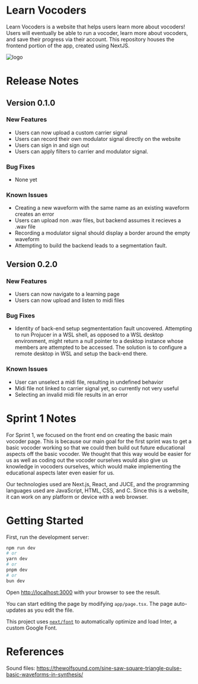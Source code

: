 # Learn Vocoders
Learn Vocoders is a website that helps users learn more about vocoders! Users will eventually be able to run a vocoder, learn more about vocoders, and save their progress via their account. This repository houses the frontend portion of the app, created using NextJS.


![logo](src/app/favicon.ico)

# Release Notes
## Version 0.1.0
### New Features
- Users can now upload a custom carrier signal
- Users can record their own modulator signal directly on the website
- Users can sign in and sign out
- Users can apply filters to carrier and modulator signal.

### Bug Fixes
- None yet

### Known Issues
- Creating a new waveform with the same name as an existing waveform creates an error
- Users can upload non .wav files, but backend assumes it recieves a .wav file
- Recording a modulator signal should display a border around the empty waveform
- Attempting to build the backend leads to a segmentation fault.

## Version 0.2.0
### New Features
 - Users can now navigate to a learning page
 - Users can now upload and listen to midi files

### Bug Fixes
- Identity of back-end setup segmententation fault uncovered. Attempting to run Projucer in a WSL shell, as opposed to a WSL desktop environment, might return a null pointer to a desktop instance whose members are attempted to be accessed. The solution is to configure a remote desktop in WSL and setup the back-end there.

### Known Issues
- User can unselect a midi file, resulting in undefined behavior
- Midi file not linked to carrier signal yet, so currently not very useful
- Selecting an invalid midi file results in an error

# Sprint 1 Notes
For Sprint 1, we focused on the front end on creating the basic main vocoder page. This is because
our main goal for the first sprint was to get a basic vocoder working so that we could then
build out future educational aspects off the basic vocoder. We thought that this way would be
easier for us as well as coding out the vocoder ourselves would also give us knowledge in vocoders
ourselves, which would make implementing the educational aspects later even easier for us.


Our technologies used are Next.js, React, and JUCE, and the programming languages used are JavaScript, HTML, CSS, and C. Since this is a website, it can work on any platform or device with a web browser.

# Getting Started

First, run the development server:

```bash
npm run dev
# or
yarn dev
# or
pnpm dev
# or
bun dev
```

Open [http://localhost:3000](http://localhost:3000) with your browser to see the result.

You can start editing the page by modifying `app/page.tsx`. The page auto-updates as you edit the file.

This project uses [`next/font`](https://nextjs.org/docs/basic-features/font-optimization) to automatically optimize and load Inter, a custom Google Font.

# References
Sound files: https://thewolfsound.com/sine-saw-square-triangle-pulse-basic-waveforms-in-synthesis/
